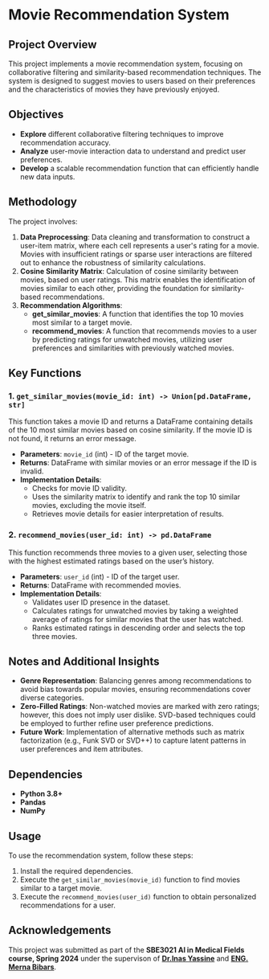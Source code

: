 # Movie Recommendation System

## Project Overview

This project implements a movie recommendation system, focusing on collaborative filtering and similarity-based recommendation techniques. The system is designed to suggest movies to users based on their preferences and the characteristics of movies they have previously enjoyed. 

## Objectives

- **Explore** different collaborative filtering techniques to improve recommendation accuracy.
- **Analyze** user-movie interaction data to understand and predict user preferences.
- **Develop** a scalable recommendation function that can efficiently handle new data inputs.

## Methodology
The project involves:
1. **Data Preprocessing**: Data cleaning and transformation to construct a user-item matrix, where each cell represents a user's rating for a movie. Movies with insufficient ratings or sparse user interactions are filtered out to enhance the robustness of similarity calculations.
2. **Cosine Similarity Matrix**: Calculation of cosine similarity between movies, based on user ratings. This matrix enables the identification of movies similar to each other, providing the foundation for similarity-based recommendations.
3. **Recommendation Algorithms**:
   - **get_similar_movies**: A function that identifies the top 10 movies most similar to a target movie.
   - **recommend_movies**: A function that recommends movies to a user by predicting ratings for unwatched movies, utilizing user preferences and similarities with previously watched movies.

## Key Functions
### 1. `get_similar_movies(movie_id: int) -> Union[pd.DataFrame, str]`
This function takes a movie ID and returns a DataFrame containing details of the 10 most similar movies based on cosine similarity. If the movie ID is not found, it returns an error message.

- **Parameters**: `movie_id` (int) - ID of the target movie.
- **Returns**: DataFrame with similar movies or an error message if the ID is invalid.
- **Implementation Details**:
  - Checks for movie ID validity.
  - Uses the similarity matrix to identify and rank the top 10 similar movies, excluding the movie itself.
  - Retrieves movie details for easier interpretation of results.

### 2. `recommend_movies(user_id: int) -> pd.DataFrame`
This function recommends three movies to a given user, selecting those with the highest estimated ratings based on the user’s history.

- **Parameters**: `user_id` (int) - ID of the target user.
- **Returns**: DataFrame with recommended movies.
- **Implementation Details**:
  - Validates user ID presence in the dataset.
  - Calculates ratings for unwatched movies by taking a weighted average of ratings for similar movies that the user has watched.
  - Ranks estimated ratings in descending order and selects the top three movies.

## Notes and Additional Insights
- **Genre Representation**: Balancing genres among recommendations to avoid bias towards popular movies, ensuring recommendations cover diverse categories.
- **Zero-Filled Ratings**: Non-watched movies are marked with zero ratings; however, this does not imply user dislike. SVD-based techniques could be employed to further refine user preference predictions.
- **Future Work**: Implementation of alternative methods such as matrix factorization (e.g., Funk SVD or SVD++) to capture latent patterns in user preferences and item attributes.

## Dependencies
- **Python 3.8+**
- **Pandas**
- **NumPy**

## Usage

To use the recommendation system, follow these steps:
1. Install the required dependencies.
2. Execute the `get_similar_movies(movie_id)` function to find movies similar to a target movie.
3. Execute the `recommend_movies(user_id)` function to obtain personalized recommendations for a user.

## Acknowledgements

This project was submitted as part of the **SBE3021 AI in Medical Fields course, Spring 2024** under the supervison of **[Dr.Inas Yassine](https://www.linkedin.com/in/inas-yassine-15ab4b4/?originalSubdomain=eg)** and **[ENG. Merna Bibars](https://merna-atef.github.io/)**.


